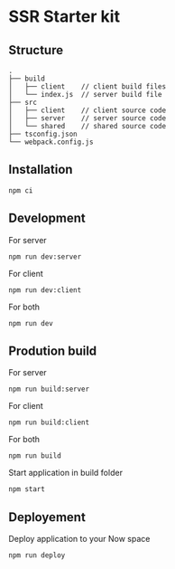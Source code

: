 # SSR Starter kit

## Structure

```
.
├── build
│   ├── client    // client build files
│   └── index.js  // server build file
├── src
│   ├── client    // client source code
│   ├── server    // server source code
│   └── shared    // shared source code
├── tsconfig.json
└── webpack.config.js
```

## Installation

```
npm ci
```

## Development

For server

```
npm run dev:server
```

For client

```
npm run dev:client
```

For both

```
npm run dev
```

## Prodution build

For server

```
npm run build:server
```

For client

```
npm run build:client
```

For both

```
npm run build
```

Start application in build folder

```
npm start
```

## Deployement

Deploy application to your Now space

```
npm run deploy
```
